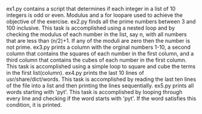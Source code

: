 ex1.py contains a script that determines if each integer in a list of 10 integers is odd or even. Modulus and a for loopare used to achieve the objective of the exercise.
ex2.py finds all the prime numbers between 3 and 100 inclusive. This task is accomplished using a nested loop and by checking the modulus of each number in the list, say n, with all numbers that are less than (n/2)+1. If any of the moduli are zero then the number is not prime.
ex3.py prints a column with the orginal numbers 1-10, a second column that contains the squares of each number in the first column, and a third column that contains the cubes of each number in the first column. This task is accomplished using a simple loop to square and cube the terms in the first list(column).
ex4.py prints the last 10 lines of usr/share/dict/words. This task is accomplished by reading the last ten lines of the file into a list and then printing the lines sequentially.
ex5.py prints all words starting with 'pyt'. This task is accomplished by looping through every line and checking if the word starts with 'pyt'. If the word satisfies this condition, it is printed.
